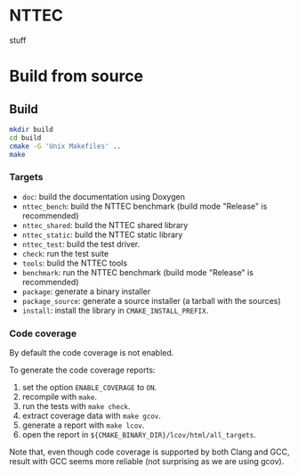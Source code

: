 # NTTEC

stuff

# Build from source

## Build

```sh
mkdir build
cd build
cmake -G 'Unix Makefiles' ..
make
```

### Targets

- `doc`: build the documentation using Doxygen
- `nttec_bench`: build the NTTEC benchmark (build mode "Release" is recommended)
- `nttec_shared`: build the NTTEC shared library
- `nttec_static`: build the NTTEC static library
- `nttec_test`: build the test driver.
- `check`: run the test suite
- `tools`: build the NTTEC tools
- `benchmark`: run the NTTEC benchmark (build mode "Release" is recommended)
- `package`: generate a binary installer
- `package_source`: generate a source installer (a tarball with the sources)
- `install`: install the library in `CMAKE_INSTALL_PREFIX`.

### Code coverage

By default the code coverage is not enabled.

To generate the code coverage reports:
1. set the option `ENABLE_COVERAGE` to `ON`.
2. recompile with `make`.
3. run the tests with `make check`.
4. extract coverage data with `make gcov`.
5. generate a report with `make lcov`.
6. open the report in `${CMAKE_BINARY_DIR}/lcov/html/all_targets`.

Note that, even though code coverage is supported by both Clang and GCC, result
with GCC seems more reliable (not surprising as we are using gcov).

